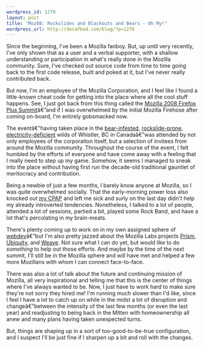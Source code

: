 ```yaml
--- 
wordpress_id: 1270
layout: post
title: "Moz08: Rockslides and Blackouts and Bears - Oh My!"
wordpress_url: http://decafbad.com/blog/?p=1270
---
```

Since the beginning, I've been a Mozilla fanboy.  But, up until very recently, I've only shown that as a user and a verbal supporter, with a shallow understanding or participation in what's really done in the Mozilla community.  Sure, I've checked out source code from time to time going back to the first code release, built and poked at it, but I've never really contributed back.

But now, I'm an employee of the Mozilla Corporation, and I feel like I found a little-known cheat code for getting into the place where all the cool stuff happens.  See, I just got back from this thing called the [Mozilla 2008 Firefox Plus Summit](http://wiki.mozilla.org/Summit2008)â€”and if I was overwhelmed by the initial Mozilla Firehose after coming on-board, I'm entirely gobsmacked now.

The eventâ€”having taken place in the [bear-infested][bears], [rockslide-prone][rockslide], [electricity-deficient][power] wilds of Whistler, BC in Canadaâ€”was attended by not only employees of the corporation itself, but a selection of invitees from around the Mozilla community.  Throughout the course of the event, I felt humbled by the efforts of everyone and have come away with a feeling that I really need to step up my game.  Somehow, it seems I managed to sneak into the place without having first run the decade-old traditional gauntlet of meritocracy and contribution.

Being a newbie of just a few months, I barely know anyone at Mozilla, so I was quite overwhelmed socially.  That the early-morning power loss also knocked out [my CPAP][cpap] and left me sick and surly on the last day didn't help my already introverted tendencies.  Nonetheless, I talked to a lot of people, attended a lot of sessions, partied a bit, played some Rock Band, and have a lot that's percolating in my brain-meats.  

There's plenty coming up to work on in my own assigned sphere of [webdev][]â€”but I'm also pretty jazzed about the Mozilla Labs projects [Prism][], [Ubiquity][], and [Weave][].  Not sure what I can do yet, but would like to do *something* to help out those efforts.  And maybe by the time of the next summit, I'll still be in the Mozilla sphere and will have met and helped a few more Mozillans with whom I can connect face-to-face.

There was also a lot of talk about the future and continuing mission of Mozilla, all very inspirational and telling me that this is the center of things where I've always wanted to be.  Now, I just have to work hard to make sure they're not sorry they hired me!  I'm running much slower than I'd like, since I feel I have a lot to catch up on while in the midst a lot of disruption and changeâ€”between the intensity of the last few months (or even the last year) and readjusting to being back in the Mitten with homeownership all anew and many plans having taken unexpected turns.  

But, things are shaping up in a sort of too-good-to-be-true configuration, and I suspect I'll be just fine if I sharpen up a bit and roll with the changes.

[cpap]: http://decafbad.com/blog/2004/12/03/if-you-snore-get-tested-for-sleep-apnea-now
[webdev]: http://blog.mozilla.com/webdev/ 
[prism]: http://wiki.mozilla.org/Prism "Site-specific browsing with Gecko"
[ubiquity]: http://wiki.mozilla.org/Labs/Ubiquity "A language-based interface, verbing the web"
[weave]: http://wiki.mozilla.org/Labs/Weave "Cross-browser data sync and secure third-party sharing"
[bears]: http://www.rumblingedge.com/2008/07/29/bear-with-me-while-you-sleep-at-whistler/
[rockslide]: http://www.cbc.ca/canada/british-columbia/story/2008/07/30/bc-highway-rockslide-whistler.html
[power]: http://www.flickr.com/photos/albill/2720171490/
